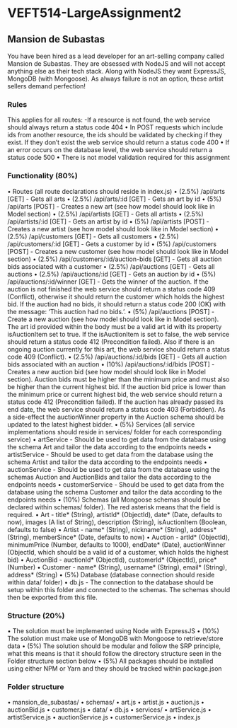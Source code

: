 # VEFT514-LargeAssignment2

## Mansion de Subastas
You have been hired as a lead developer for an art-selling company called Mansion de Subastas.
They are obsessed with NodeJS and will not accept anything else as their tech stack. Along with
NodeJS they want ExpressJS, MongoDB (with Mongoose). As always failure is not an option,
these artist sellers demand perfection!

### Rules
This applies for all routes:
-If a resource is not found, the web service should always return a status code 404
  • In POST requests which include ids from another resource, the ids should be validated by
    checking if they exist. If they don’t exist the web service should return a status code 400
  • If an error occurs on the database level, the web service should return a status code 500
  • There is not model validation required for this assignment

### Functionality (80%)
  • Routes (all route declarations should reside in index.js)
  • (2.5%) /api/arts [GET] - Gets all arts
  • (2.5%) /api/arts/:id [GET] - Gets an art by id
  • (5%) /api/arts [POST] - Creates a new art (see how model should look like in Model
    section)
  • (2.5%) /api/artists [GET] - Gets all artists
  • (2.5%) /api/artists/:id [GET] - Gets an artist by id
  • (5%) /api/artists [POST] - Creates a new artist (see how model should look like in
    Model section)
  • (2.5%) /api/customers [GET] - Gets all customers
  • (2.5%) /api/customers/:id [GET] - Gets a customer by id
  • (5%) /api/customers [POST] - Creates a new customer (see how model should look
    like in Model section)
  • (2.5%) /api/customers/:id/auction-bids [GET] - Gets all auction bids associated
    with a customer
  • (2.5%) /api/auctions [GET] - Gets all auctions
  • (2.5%) /api/auctions/:id [GET] - Gets an auction by id
  • (5%) /api/auctions/:id/winner [GET] - Gets the winner of the auction. If the auction
    is not finished the web service should return a status code 409 (Conflict), otherwise it
    should return the customer which holds the highest bid. If the auction had no bids, it
    should return a status code 200 (OK) with the message: ‘This auction had no bids.’.
  • (5%) /api/auctions [POST] - Create a new auction (see how model should look like in
    Model section). The art id provided within the body must be a valid art id with its
    property isAuctionItem set to true. If the isAuctionItem is set to false, the web
    service should return a status code 412 (Precondition failed). Also if there is an
    ongoing auction currently for this art, the web service should return a status code 409
    (Conflict).
  • (2.5%) /api/auctions/:id/bids [GET] - Gets all auction bids associated with an
    auction
  • (10%) /api/auctions/:id/bids [POST] - Creates a new auction bid (see how model
    should look like in Model section). Auction bids must be higher than the minimum
    price and must also be higher than the current highest bid. If the auction bid price is
    lower than the minimum price or current highest bid, the web service should return a
    status code 412 (Precondition failed). If the auction has already passed its end date,
    the web service should return a status code 403 (Forbidden). As a side-effect the
    auctionWinner property in the Auction schema should be updated to the latest
    highest bidder.
  • (5%) Services (all service implementations should reside in services/ folder for each
    corresponding service)
  • artService - Should be used to get data from the database using the schema Art and
    tailor the data according to the endpoints needs
  • artistService - Should be used to get data from the database using the schema
    Artist and tailor the data according to the endpoints needs
  • auctionService - Should be used to get data from the database using the schemas
    Auction and AuctionBids and tailor the data according to the endpoints needs
  • customerService - Should be used to get data from the database using the schema
    Customer and tailor the data according to the endpoints needs
  • (10%) Schemas (all Mongoose schemas should be declared within schemas/ folder). The
    red asterisk means that the field is required.
  • Art - title* (String), artistId* (ObjectId), date* (Date, defaults to now), images (A list of
    String), description (String), isAuctionItem (Boolean, defaults to false)
  • Artist - name* (String), nickname* (String), address* (String), memberSince* (Date,
    defaults to now)
  • Auction - artId* (ObjectId), minimumPrice (Number, defaults to 1000), endDate*
    (Date), auctionWinner (ObjectId, which should be a valid id of a customer, which
    holds the highest bid)
  • AuctionBid - auctionId* (ObjectId), customerId* (ObjectId), price* (Number) 
  • Customer - name* (String), username* (String), email* (String), address* (String)
  • (5%) Database (database connection should reside within data/ folder)
  • db.js - The connection to the database should be setup within this folder and
    connected to the schemas. The schemas should then be exported from this file.
### Structure (20%)
  • The solution must be implemented using Node with ExpressJS
  • (10%) The solution must make use of MongoDB with Mongoose to retrieve/store data
  • (5%) The solution should be modular and follow the SRP principle, what this means is that
    it should follow the directory structure seen in the Folder structure section below
  • (5%) All packages should be installed using either NPM or Yarn and they should be
    tracked within package.json
### Folder structure
  • mansion_de_subastas/
  • schemas/
  • art.js
  • artist.js
  • auction.js
  • auctionBid.js
  • customer.js
  • data/
  • db.js
  • services/
  • artService.js
  • artistService.js
  • auctionService.js
  • customerService.js
  • index.js
